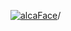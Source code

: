[![alcaFace](https://camo.githubusercontent.com/2ee094c4af74cb0ec2e19388fccfb809837623e3/68747470733a2f2f7374617469632d63646e2e6a74766e772e6e65742f656d6f7469636f6e732f76312f3332383632362f312e30)](https://twitch.tv/Alca)/

<!--
# My "Popular" CodePens

<table>
	<tr>
		<th></th>
		<th>Title</th>
		<th>Last updated</th>
	</tr>
	<tr>
		<td><a href="https://codepen.io/Alca/pen/ExQPbmz" rel="nofollow"><img src="https://codepen.io/alca/pen/ExQPbmz/image/default.png" width="100" height="56.25"></a></td>
		<td><a href="https://codepen.io/Alca/pen/ExQPbmz" rel="nofollow">A Pen by Jacob Foster</a></td>
		<td>May 8, 2022</td>
	</tr>
	<tr>
		<td><a href="https://codepen.io/Alca/pen/abqvLMx" rel="nofollow"><img src="https://codepen.io/alca/pen/abqvLMx/image/default.png" width="100" height="56.25"></a></td>
		<td><a href="https://codepen.io/Alca/pen/abqvLMx" rel="nofollow">A Pen by Jacob Foster</a></td>
		<td>May 6, 2022</td>
	</tr>
	<tr>
		<td><a href="https://codepen.io/Alca/pen/BaYyRGY" rel="nofollow"><img src="https://codepen.io/alca/pen/BaYyRGY/image/default.png" width="100" height="56.25"></a></td>
		<td><a href="https://codepen.io/Alca/pen/BaYyRGY" rel="nofollow">A Pen by Jacob Foster</a></td>
		<td>May 3, 2022</td>
	</tr>
	<tr>
		<td><a href="https://codepen.io/Alca/pen/YzezgVa" rel="nofollow"><img src="https://codepen.io/alca/pen/YzezgVa/image/default.png" width="100" height="56.25"></a></td>
		<td><a href="https://codepen.io/Alca/pen/YzezgVa" rel="nofollow">A Pen by Jacob Foster</a></td>
		<td>May 3, 2022</td>
	</tr>
	<tr>
		<td><a href="https://codepen.io/Alca/pen/VwQwmgz" rel="nofollow"><img src="https://codepen.io/alca/pen/VwQwmgz/image/default.png" width="100" height="56.25"></a></td>
		<td><a href="https://codepen.io/Alca/pen/VwQwmgz" rel="nofollow">A Pen by Jacob Foster</a></td>
		<td>May 1, 2022</td>
	</tr>
	<tr>
		<td><a href="https://codepen.io/Alca/pen/XWZWKzM" rel="nofollow"><img src="https://codepen.io/alca/pen/XWZWKzM/image/default.png" width="100" height="56.25"></a></td>
		<td><a href="https://codepen.io/Alca/pen/XWZWKzM" rel="nofollow">A Pen by Jacob Foster</a></td>
		<td>May 3, 2022</td>
	</tr>
	<tr>
		<td><a href="https://codepen.io/Alca/pen/KKQPOmX" rel="nofollow"><img src="https://codepen.io/alca/pen/KKQPOmX/image/default.png" width="100" height="56.25"></a></td>
		<td><a href="https://codepen.io/Alca/pen/KKQPOmX" rel="nofollow">A Pen by Jacob Foster</a></td>
		<td>May 2, 2022</td>
	</tr>
	<tr>
		<td><a href="https://codepen.io/Alca/pen/eYVOwwG" rel="nofollow"><img src="https://codepen.io/alca/pen/eYVOwwG/image/default.png" width="100" height="56.25"></a></td>
		<td><a href="https://codepen.io/Alca/pen/eYVOwwG" rel="nofollow">A Pen by Jacob Foster</a></td>
		<td>Apr 30, 2022</td>
	</tr>
	<tr>
		<td><a href="https://codepen.io/Alca/pen/XWVQvYd" rel="nofollow"><img src="https://codepen.io/alca/pen/XWVQvYd/image/default.png" width="100" height="56.25"></a></td>
		<td><a href="https://codepen.io/Alca/pen/XWVQvYd" rel="nofollow">A Pen by Jacob Foster</a></td>
		<td>Apr 24, 2022</td>
	</tr>
	<tr>
		<td><a href="https://codepen.io/Alca/pen/oNpOMzv" rel="nofollow"><img src="https://codepen.io/alca/pen/oNpOMzv/image/default.png" width="100" height="56.25"></a></td>
		<td><a href="https://codepen.io/Alca/pen/oNpOMzv" rel="nofollow">Staircase</a></td>
		<td>Apr 27, 2022</td>
	</tr>
</table>

---

###### Last updated: Sun, 08 May 2022 05:01:43 GMT
-->
